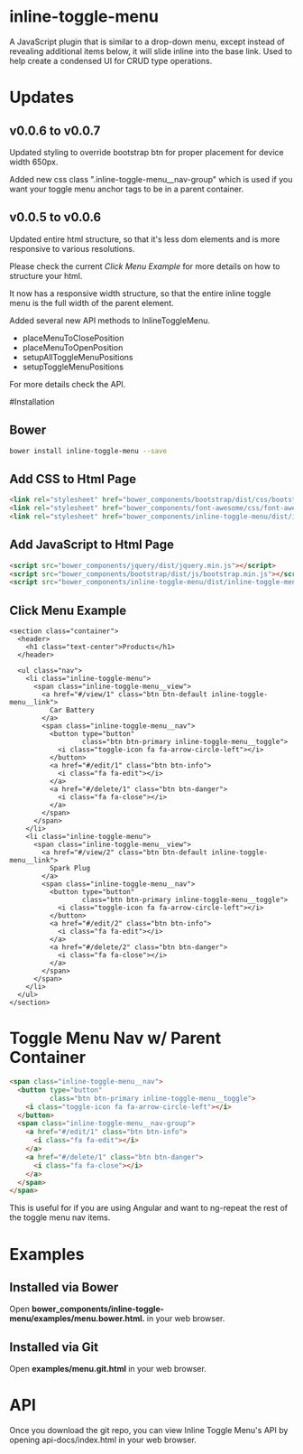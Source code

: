 # inline-toggle-menu
A JavaScript plugin that is similar to a drop-down menu, except instead of revealing additional items below, it will slide inline into the base link. Used to help create a condensed UI for CRUD type operations.

# Updates

## v0.0.6 to v0.0.7

Updated styling to override bootstrap btn for proper placement for device width 650px.

Added new css class ".inline-toggle-menu__nav-group" which is used if you 
want your toggle menu anchor tags to be in a parent container.

## v0.0.5 to v0.0.6

Updated entire html structure, so that it's less dom elements and is more responsive to various resolutions.

Please check the current *Click Menu Example* for more details on how to structure your html.

It now has a responsive width structure, so that the entire inline toggle menu is the full width of the parent element.

Added several new API methods to InlineToggleMenu.
* placeMenuToClosePosition
* placeMenuToOpenPosition
* setupAllToggleMenuPositions
* setupToggleMenuPositions

For more details check the API.

#Installation

## Bower
```bash
bower install inline-toggle-menu --save
```

## Add CSS to Html Page
```html
<link rel="stylesheet" href="bower_components/bootstrap/dist/css/bootstrap.min.css">
<link rel="stylesheet" href="bower_components/font-awesome/css/font-awesome.min.css">
<link rel="stylesheet" href="bower_components/inline-toggle-menu/dist/inline-toggle-menu.min.css">
```

## Add JavaScript to Html Page
```html
<script src="bower_components/jquery/dist/jquery.min.js"></script>
<script src="bower_components/bootstrap/dist/js/bootstrap.min.js"></script>
<script src="bower_components/inline-toggle-menu/dist/inline-toggle-menu.min.js"></script>
```

## Click Menu Example
```
<section class="container">
  <header>
    <h1 class="text-center">Products</h1>
  </header>

  <ul class="nav">
    <li class="inline-toggle-menu">
      <span class="inline-toggle-menu__view">
        <a href="#/view/1" class="btn btn-default inline-toggle-menu__link">
          Car Battery
        </a>
        <span class="inline-toggle-menu__nav">
          <button type="button" 
                  class="btn btn-primary inline-toggle-menu__toggle">
            <i class="toggle-icon fa fa-arrow-circle-left"></i>
          </button>
          <a href="#/edit/1" class="btn btn-info">
            <i class="fa fa-edit"></i>
          </a>
          <a href="#/delete/1" class="btn btn-danger">
            <i class="fa fa-close"></i>
          </a>
        </span>
      </span>
    </li>
    <li class="inline-toggle-menu">
      <span class="inline-toggle-menu__view">
        <a href="#/view/2" class="btn btn-default inline-toggle-menu__link">
          Spark Plug
        </a>
        <span class="inline-toggle-menu__nav">
          <button type="button" 
                  class="btn btn-primary inline-toggle-menu__toggle">
            <i class="toggle-icon fa fa-arrow-circle-left"></i>
          </button>
          <a href="#/edit/2" class="btn btn-info">
            <i class="fa fa-edit"></i>
          </a>
          <a href="#/delete/2" class="btn btn-danger">
            <i class="fa fa-close"></i>
          </a>
        </span>
      </span>
    </li>
  </ul>
</section>
```

# Toggle Menu Nav w/ Parent Container
```html
<span class="inline-toggle-menu__nav">
  <button type="button"
          class="btn btn-primary inline-toggle-menu__toggle">
    <i class="toggle-icon fa fa-arrow-circle-left"></i>
  </button>
  <span class="inline-toggle-menu__nav-group">
    <a href="#/edit/1" class="btn btn-info">
      <i class="fa fa-edit"></i>
    </a>
    <a href="#/delete/1" class="btn btn-danger">
      <i class="fa fa-close"></i>
    </a>
  </span>
</span>
```

This is useful for if you are using Angular and want to ng-repeat the rest 
of the toggle menu nav items.

# Examples

## Installed via Bower
Open **bower_components/inline-toggle-menu/examples/menu.bower.html.** in your web browser.

## Installed via Git
Open **examples/menu.git.html** in your web browser.

# API

Once you download the git repo, you can view Inline Toggle Menu's API by opening api-docs/index.html in your web browser.
